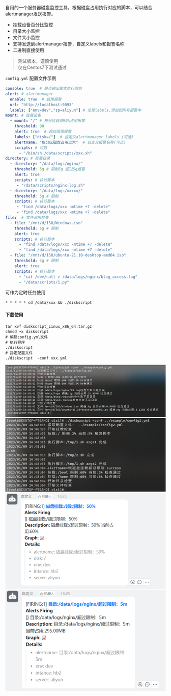 自用的一个服务器磁盘监控工具，根据磁盘占用执行对应的脚本，可以结合alertmanager发送报警。
- 挂载设备百分比监控
- 目录大小监控
- 文件大小监控
- 支持发送到alertmanager报警，自定义labels和报警名称
- 二进制直接使用

> 测试版本，谨慎使用  
> 仅在Centos7下测试通过

`config.yml` 配置文件示例
```yml
console: true  # 是否输出脚本执行信息
alert: # alertmanager 
  enable: true  # 启用报警
  url: "http://localhost:9093"
  labels: ["env=dev","sp=aliyun"] # 全局labels,添加到所有报警中
mount: # 挂载设备
  - mount: "/" # 根分区超过90%占用报警
    threshold: 90  
    alert: true  # 超过阈值报警 
    labels: ["disk=/"]  # 自定义alertmanager labels (可选)
    alertname: "根分区磁盘占用过大"  # 自定义报警名称(可选)
    scripts: # 可选
      - "/bin/sh /data/scripts/xxx.sh"
directory: # 挂载目录
  - directory: "/data/logs/nginx/"
    threshold: 5g # 限制5g 超过5g报警
    alert: true   
    scripts: # 执行脚本
     - "/data/scripts/nginx-log.sh"
  - directory: "/data/logs/xxxxx/"
    threshold: 5g # 限制
    scripts: # 执行脚本
     - "find /data/logs/xxx -mtime +7 -delete"
     - "find /data/logs/xxx -mtime +7 -delete"
file:  # 文件占用检查
  - file: "/mnt/d/ISO/Windows.iso"
    threshold: 5g # 限制
    alert: true
    scripts: # 执行脚本
      - "find /data/logs/xxx -mtime +7 -delete"
      - "find /data/logs/xxx -mtime +7 -delete"
  - file: "/mnt/d/ISO/ubuntu-21.10-desktop-amd64.iso"
    threshold: 4g # 限制
    alert: true
    scripts: # 执行脚本
      - "cat /dev/null > /data/logs/nginx/blog_access.log"
      - "/data/scripts/1.py"
```
可作为定时任务使用
```shell
* * * * * cd /data/xxx && ./diskscript
```

#### 下载使用
```shell
tar xvf diskscript_Linux_x86_64.tar.gz
chmod +x diskscript
# 编辑config.yml文件
# 执行程序
./diskscript 
# 指定配置文件
./diskscript  -conf xxx.yml
```
![](images/1.png)
![](images/2.png)
![](images/3.png)
![](images/4.png)
